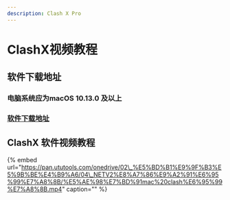 ```yaml
---
description: Clash X Pro
---
```


# ClashX视频教程

## 软件下载地址

### 电脑系统应为macOS 10.13.0 及以上

### [软件下载地址](https://airnet.lanzous.com/iEroGo2ey1a)

## ClashX 软件视频教程

{% embed url="https://pan.ututools.com/onedrive/02\_%E5%BD%B1%E9%9F%B3%E5%9B%BE%E4%B9%A6/04\_NETV2%E8%A7%86%E9%A2%91%E6%95%99%E7%A8%8B/%E5%AE%98%E7%BD%91mac%20clash%E6%95%99%E7%A8%8B.mp4" caption="" %}

